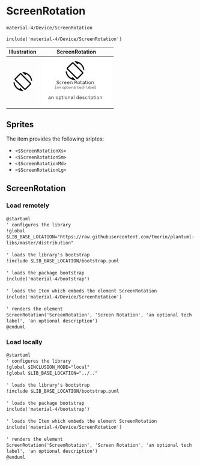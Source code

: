 # ScreenRotation


```text
material-4/Device/ScreenRotation
```

```text
include('material-4/Device/ScreenRotation')
```



| Illustration | ScreenRotation |
| :---: | :---: |
| ![illustration for Illustration](../../material-4/Device/ScreenRotation.png) | ![illustration for ScreenRotation](../../material-4/Device/ScreenRotation.Local.png) |



## Sprites
The item provides the following sriptes:

- `<$ScreenRotationXs>`
- `<$ScreenRotationSm>`
- `<$ScreenRotationMd>`
- `<$ScreenRotationLg>`





## ScreenRotation

### Load remotely
```plantuml
@startuml
' configures the library
!global $LIB_BASE_LOCATION="https://raw.githubusercontent.com/tmorin/plantuml-libs/master/distribution"

' loads the library's bootstrap
!include $LIB_BASE_LOCATION/bootstrap.puml

' loads the package bootstrap
include('material-4/bootstrap')

' loads the Item which embeds the element ScreenRotation
include('material-4/Device/ScreenRotation')

' renders the element
ScreenRotation('ScreenRotation', 'Screen Rotation', 'an optional tech label', 'an optional description')
@enduml
```

### Load locally
```plantuml
@startuml
' configures the library
!global $INCLUSION_MODE="local"
!global $LIB_BASE_LOCATION="../.."

' loads the library's bootstrap
!include $LIB_BASE_LOCATION/bootstrap.puml

' loads the package bootstrap
include('material-4/bootstrap')

' loads the Item which embeds the element ScreenRotation
include('material-4/Device/ScreenRotation')

' renders the element
ScreenRotation('ScreenRotation', 'Screen Rotation', 'an optional tech label', 'an optional description')
@enduml
```


